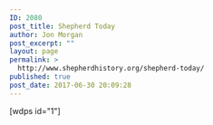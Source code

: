 ```yaml
---
ID: 2080
post_title: Shepherd Today
author: Jon Morgan
post_excerpt: ""
layout: page
permalink: >
  http://www.shepherdhistory.org/shepherd-today/
published: true
post_date: 2017-06-30 20:09:28
---
```

[wdps id="1"]